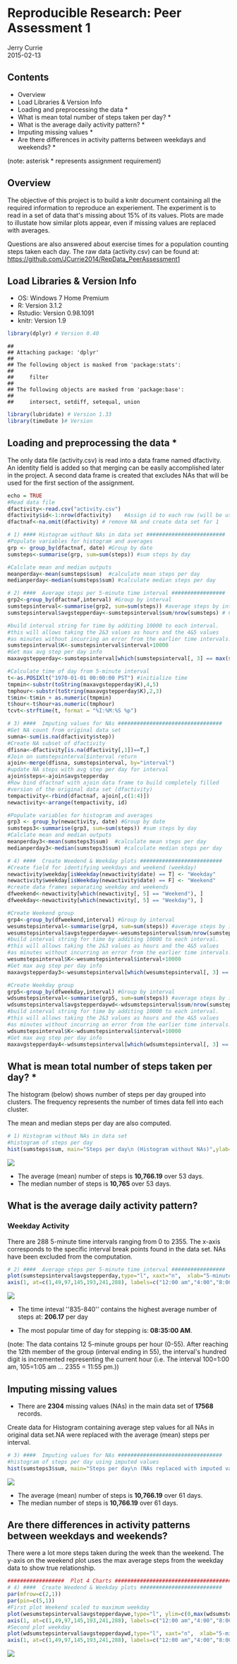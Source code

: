# Reproducible Research: Peer Assessment 1
Jerry Currie  
2015-02-13  
## Contents
- Overview
- Load Libraries & Version Info 
- Loading and preprocessing the data *
- What is mean total number of steps taken per day? *
- What is the average daily activity pattern? *
- Imputing missing values *
- Are there differences in activity patterns between weekdays and weekends? *


(note: asterisk * represents assignment requirement) 
## Overview ########################################################
The objective of this project is to build a knitr document containing
all the required information to reproduce an experiement. The 
experiment is to read in a set of data that's missing about 15%
of its values. Plots are made to illustate how similar plots appear,
even if missing values are replaced with averages. 

Questions are also answered about exercise times for a population
counting steps taken each day. The raw data (activity.csv) can be found at:
https://github.com/JCurrie2014/RepData_PeerAssessment1


## Load Libraries & Version Info  ################################## 
- OS: Windows 7 Home Premium
- R: Version 3.1.2
- Rstudio: Version 0.98.1091
- knitr: Version 1.9 


```r
library(dplyr) # Version 0.40
```

```
## 
## Attaching package: 'dplyr'
## 
## The following object is masked from 'package:stats':
## 
##     filter
## 
## The following objects are masked from 'package:base':
## 
##     intersect, setdiff, setequal, union
```

```r
library(lubridate) # Version 1.33
library(timeDate )# Version 
```
 

## Loading and preprocessing the data * ############################ 
The only data file (activity.csv) is read into a data frame named 
dfactivity. An identity field is added so that merging can be easily 
accomplished later in the project. A second data frame is created that
excludes NAs that will be used for the first section of the assignment.

```r
echo = TRUE
#Read data file 
dfactivity<-read.csv("activity.csv")
dfactivity$id<-1:nrow(dfactivity)    #Assign id to each row (will be used for imputing NA values)
dfactnaf<-na.omit(dfactivity) # remove NA and create data set for 1

# 1) #### Histogram without NAs in data set #########################
#Populate variables for histogram and averages
grp <- group_by(dfactnaf, date) #Group by date
sumsteps<-summarise(grp, sum=sum(steps)) #sum steps by day

#Calclate mean and median outputs
meanperday<-mean(sumsteps$sum)  #calculate mean steps per day
medianperday<-median(sumsteps$sum) #calculate median steps per day

# 2) ####  Average steps per 5-minute time interval #################
grp2<-group_by(dfactnaf,interval) #Group by interval
sumstepsinterval<-summarise(grp2, sum=sum(steps)) #average steps by interval
sumstepsinterval$avgstepperday<-sumstepsinterval$sum/nrow(sumsteps) # Calculate average

#build interval string for time by additing 10000 to each interval.
#this will allows taking the 2&3 values as hours and the 4&5 values
#as minutes without incurring an error from the earlier time intervals.
sumstepsinterval$K<-sumstepsinterval$interval+10000 
#Get max avg step per day info 
maxavgstepperday<-sumstepsinterval[which(sumstepsinterval[, 3] == max(sumstepsinterval$avgstepperday)), ]

#Calculate time of day from 5-minute interval
t<-as.POSIXlt("1970-01-01 00:00:00 PST") #initialize time
tmpmin<-substr(toString(maxavgstepperday$K),4,5)
tmphour<-substr(toString(maxavgstepperday$K),2,3)
t$min<-t$min + as.numeric(tmpmin)
t$hour<-t$hour+as.numeric(tmphour)
tcvt<-strftime(t, format = "%I:%M:%S %p")

# 3) ####  Imputing values for NAs #################################
#Get NA count from original data set
sumna<-sum(is.na(dfactivity$step))
#Create NA subset of dfactivity
dfisna<-dfactivity[is.na(dfactivity[,1])==T,]
#Join on sumstepsinterval$interval return 
ajoin<-merge(dfisna, sumstepsinterval, by="interval")
#update NA steps with avg step per day for interval
ajoin$steps<-ajoin$avgstepperday
#Row bind dfactnaf with ajoin data frame to build completely filled
#version of the original data set (dfactivity)
tempactivity<-rbind(dfactnaf, ajoin[,c(1:4)])
newactivity<-arrange(tempactivity, id) 

#Populate variables for histogram and averages
grp3 <- group_by(newactivity, date) #Group by date
sumsteps3<-summarise(grp3, sum=sum(steps)) #sum steps by day
#Calclate mean and median outputs
meanperday3<-mean(sumsteps3$sum)  #calculate mean steps per day
medianperday3<-median(sumsteps3$sum) #calculate median steps per day

# 4) ####  Create Weedend & Weekday plots ##########################
#Create field for identifying weekdays and weekend (weekday)
newactivity$weekday[isWeekday(newactivity$date) == T] <- "Weekday"
newactivity$weekday[isWeekday(newactivity$date) == F] <- "Weekend"
#create data frames separating weekday and weekends
dfweekend<-newactivity[which(newactivity[, 5] == "Weekend"), ]
dfweekday<-newactivity[which(newactivity[, 5] == "Weekday"), ]

#Create Weekend group
grp4<-group_by(dfweekend,interval) #Group by interval
wesumstepsinterval<-summarise(grp4, sum=sum(steps)) #average steps by interval
wesumstepsinterval$avgstepperdaywe<-wesumstepsinterval$sum/nrow(sumsteps)
#build interval string for time by additing 10000 to each interval.
#this will allows taking the 2&3 values as hours and the 4&5 values
#as minutes without incurring an error from the earlier time intervals.
wesumstepsinterval$K<-wesumstepsinterval$interval+10000 
#Get max avg step per day info 
maxavgstepperday3<-wesumstepsinterval[which(wesumstepsinterval[, 3] == max(wesumstepsinterval$avgstepperdaywe)), ]

#Create Weekday group
grp5<-group_by(dfweekday,interval) #Group by interval
wdsumstepsinterval<-summarise(grp5, sum=sum(steps)) #average steps by interval
wdsumstepsinterval$avgstepperdaywd<-wdsumstepsinterval$sum/nrow(sumsteps)
#build interval string for time by additing 10000 to each interval.
#this will allows taking the 2&3 values as hours and the 4&5 values
#as minutes without incurring an error from the earlier time intervals.
wdsumstepsinterval$K<-wdsumstepsinterval$interval+10000 
#Get max avg step per day info 
maxavgstepperday4<-wdsumstepsinterval[which(wdsumstepsinterval[, 3] == max(wdsumstepsinterval$avgstepperdaywd)), ]
```
 


## What is mean total number of steps taken per day? * #############
The histogram (below) shows number of steps per day grouped into clusters.
The frequency represents the number of times data fell into each
cluster.

The mean and median steps per day are also computed. 


```r
# 1) Histogram without NAs in data set
#histogram of steps per day
hist(sumsteps$sum, main="Steps per day\n (Histogram without NAs)",ylab="Frequency", xlab="Steps", breaks=nrow(sumsteps), col="red")
```

![](PA1_template_files/figure-html/unnamed-chunk-3-1.png) 

- The average (mean) number of steps is <b>10,766.19</b> over 53 days.
- The median number of steps is <b>10,765</b> over 53 days.


## What is the average daily activity pattern?
### Weekday Activity
There are 288 5-minute time intervals ranging from 0 to 2355. The x-axis corresponds to the specific interval break points found in the data set. NAs have been excluded from the computation.

```r
# 2) ####  Average steps per 5-minute time interval #################
plot(sumstepsinterval$avgstepperday,type="l", xaxt="n",  xlab="5-minute step intervals", ylab="Avg steps per day", main="Average Daily Activity\n (NAs excluded from data set) ")
axis(1, at=c(1,49,97,145,193,241,288), labels=c("12:00 am","4:00","8:00","12:00 pm","4:00","8:00","12:00 am"))
```

![](PA1_template_files/figure-html/unnamed-chunk-4-1.png) 

- The time inteval ''835-840'' contains the highest average number of steps at: <b>206.17</b> per day

- The most popular time of day for stepping is:<b> 08:35:00 AM</b>.

(note: The data contains 12 5-minute groups per hour (0-55). After reaching the 12th member of the group (interval ending in 55), the interval's hundred digit is incremented representing the current hour (i.e. The interval 100=1:00 am, 105=1:05 am ... 2355 = 11:55 pm.))

 
## Imputing missing values
- There are <b>2304</b> missing values (NAs) in the main data set of <b>17568</b> records.

Create data for Histogram containing average step values for all NAs in original data set.NA were replaced with
the average (mean) steps per interval.


```r
# 3) ####  Imputing values for NAs #################################
#histogram of steps per day using imputed values
hist(sumsteps3$sum, main="Steps per day\n (NAs replaced with imputed values)",ylab="Frequency" , xlab="Steps", breaks=nrow(sumsteps3), col="red") 
```

![](PA1_template_files/figure-html/unnamed-chunk-5-1.png) 

- The average (mean) number of steps is <b>10,766.19</b> over 61 days.
- The median number of steps is <b>10,766.19</b> over 61 days.

## Are there differences in activity patterns between weekdays and weekends?
There were a lot more steps taken during the week than the weekend. The y-axis on
the weekend plot uses the max average steps from the weekday data to show true
relationship.

 

```r
##################  Plot 4 Charts ###########################################
# 4) ####  Create Weedend & Weekday plots ##########################
par(mfrow=c(2,1))
par(pin=c(5,1))
#First plot Weekend scaled to maximum weekday
plot(wesumstepsinterval$avgstepperdaywe,type="l", ylim=c(0,max(wdsumstepsinterval$avgstepperdaywd)), xaxt="n",  xlab="5-minute step intervals", ylab="Avg steps per day", main="Average Weekend Daily Activity\n (NAs replaced with imputed values) ")
axis(1, at=c(1,49,97,145,193,241,288), labels=c("12:00 am","4:00","8:00","12:00 pm","4:00","8:00","12:00 am"))
#Second plot weekday
plot(wdsumstepsinterval$avgstepperdaywd,type="l", xaxt="n",  xlab="5-minute step intervals", ylab="Avg steps per day", main="Average Weekday Daily Activity\n (NAs replaced with imputed values)")
axis(1, at=c(1,49,97,145,193,241,288), labels=c("12:00 am","4:00","8:00","12:00 pm","4:00","8:00","12:00 am"))
```

![](PA1_template_files/figure-html/unnamed-chunk-6-1.png) 






 

